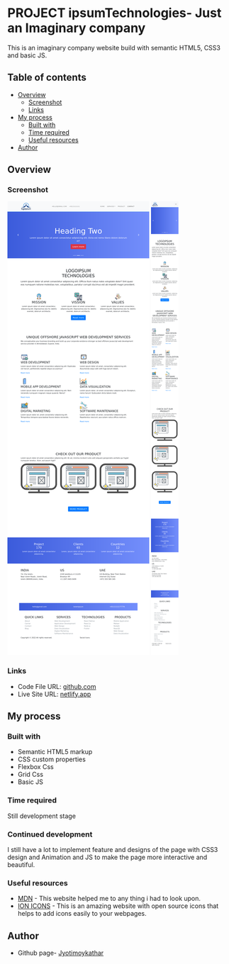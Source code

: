 # PROJECT ipsumTechnologies- Just an Imaginary company

This is an imaginary company website build with semantic HTML5, CSS3 and basic JS.

## Table of contents

- [Overview](#overview)
  - [Screenshot](#screenshot)
  - [Links](#links)
- [My process](#my-process)
  - [Built with](#built-with)
  - [Time required](#time-required)
  - [Useful resources](#useful-resources)
- [Author](#author)

## Overview

### Screenshot

![](img/screenshotD.png)
![](img/screenshotM.png)

### Links

- Code File URL: [github.com](https://github.com/Jyotimoykathar/ipsumTechnologies)
- Live Site URL: [netlify.app](https://ipsumtechnologies.netlify.app/)

## My process

### Built with

- Semantic HTML5 markup
- CSS custom properties
- Flexbox Css
- Grid Css
- Basic JS

### Time required

Still development stage

### Continued development

I still have a lot to implement feature and designs of the page with CSS3 design and
Animation and JS to make the page more interactive and beautiful.

### Useful resources

- [MDN](https://developer.mozilla.org/en-US/) - This website helped me to any thing i had to look upon.
- [ION ICONS](https://ionic.io/ionicons) - This is an amazing website with open source icons that helps to add icons easily to your webpages.

## Author

- Github page- [Jyotimoykathar](https://github.com/Jyotimoykathar/)
